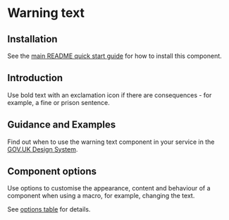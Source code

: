# Warning text

## Installation

See the [main README quick start guide](https://github.com/alphagov/govuk-frontend#quick-start) for how to install this component.

## Introduction

Use bold text with an exclamation icon if there are consequences - for example, a fine or prison sentence.

## Guidance and Examples

Find out when to use the warning text component in your service in the [GOV.UK Design System](https://design-system.service.gov.uk/components/warning-text).

## Component options

Use options to customise the appearance, content and behaviour of a component when using a macro, for example, changing the text.

See [options table](https://design-system.service.gov.uk/components/warning-text/#options-example-default) for details.
